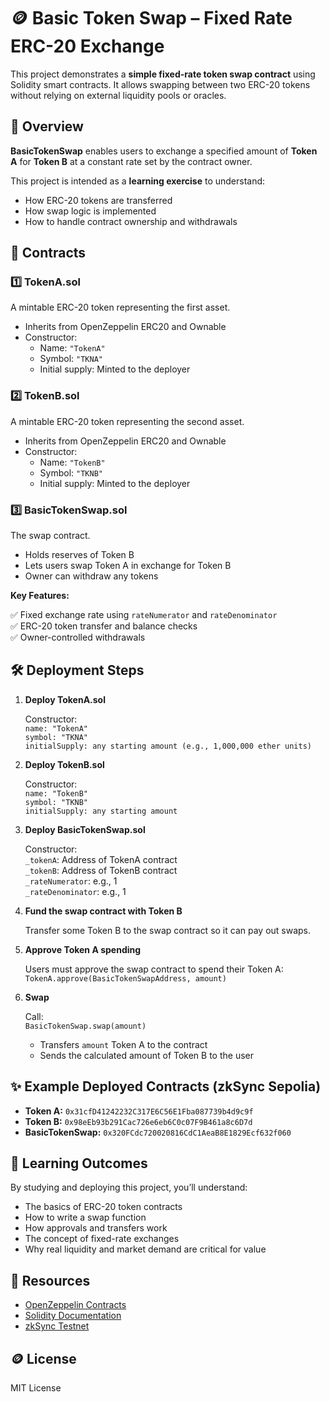 # 🪙 Basic Token Swap – Fixed Rate ERC-20 Exchange

This project demonstrates a **simple fixed-rate token swap contract** using Solidity smart contracts. It allows swapping between two ERC-20 tokens without relying on external liquidity pools or oracles.

## 🚀 Overview

**BasicTokenSwap** enables users to exchange a specified amount of **Token A** for **Token B** at a constant rate set by the contract owner.

This project is intended as a **learning exercise** to understand:

- How ERC-20 tokens are transferred  
- How swap logic is implemented  
- How to handle contract ownership and withdrawals

## 📂 Contracts

### 1️⃣ TokenA.sol  
A mintable ERC-20 token representing the first asset.

- Inherits from OpenZeppelin ERC20 and Ownable  
- Constructor:
  - Name: `"TokenA"`  
  - Symbol: `"TKNA"`  
  - Initial supply: Minted to the deployer

### 2️⃣ TokenB.sol  
A mintable ERC-20 token representing the second asset.

- Inherits from OpenZeppelin ERC20 and Ownable  
- Constructor:
  - Name: `"TokenB"`  
  - Symbol: `"TKNB"`  
  - Initial supply: Minted to the deployer

### 3️⃣ BasicTokenSwap.sol  
The swap contract.

- Holds reserves of Token B  
- Lets users swap Token A in exchange for Token B  
- Owner can withdraw any tokens  

**Key Features:**

✅ Fixed exchange rate using `rateNumerator` and `rateDenominator`  
✅ ERC-20 token transfer and balance checks  
✅ Owner-controlled withdrawals

## 🛠️ Deployment Steps

1. **Deploy TokenA.sol**

   Constructor:  
   `name: "TokenA"`  
   `symbol: "TKNA"`  
   `initialSupply: any starting amount (e.g., 1,000,000 ether units)`

2. **Deploy TokenB.sol**

   Constructor:  
   `name: "TokenB"`  
   `symbol: "TKNB"`  
   `initialSupply: any starting amount`

3. **Deploy BasicTokenSwap.sol**

   Constructor:  
   `_tokenA`: Address of TokenA contract  
   `_tokenB`: Address of TokenB contract  
   `_rateNumerator`: e.g., 1  
   `_rateDenominator`: e.g., 1

4. **Fund the swap contract with Token B**

   Transfer some Token B to the swap contract so it can pay out swaps.

5. **Approve Token A spending**

   Users must approve the swap contract to spend their Token A:  
   `TokenA.approve(BasicTokenSwapAddress, amount)`

6. **Swap**

   Call:  
   `BasicTokenSwap.swap(amount)`  
   - Transfers `amount` Token A to the contract  
   - Sends the calculated amount of Token B to the user

## ✨ Example Deployed Contracts (zkSync Sepolia)

- **Token A:** `0x31cfD41242232C317E6C56E1Fba087739b4d9c9f`  
- **Token B:** `0x98eEb93b291Cac726e6eb6C0c07F9B461a8c6D7d`  
- **BasicTokenSwap:** `0x320FCdc720020816CdC1AeaB8E1829Ecf632f060`

## 📖 Learning Outcomes

By studying and deploying this project, you’ll understand:

- The basics of ERC-20 token contracts  
- How to write a swap function  
- How approvals and transfers work  
- The concept of fixed-rate exchanges  
- Why real liquidity and market demand are critical for value

## 📎 Resources

- [OpenZeppelin Contracts](https://docs.openzeppelin.com/contracts)  
- [Solidity Documentation](https://docs.soliditylang.org)  
- [zkSync Testnet](https://era.zksync.io)

## 🪙 License

MIT License
